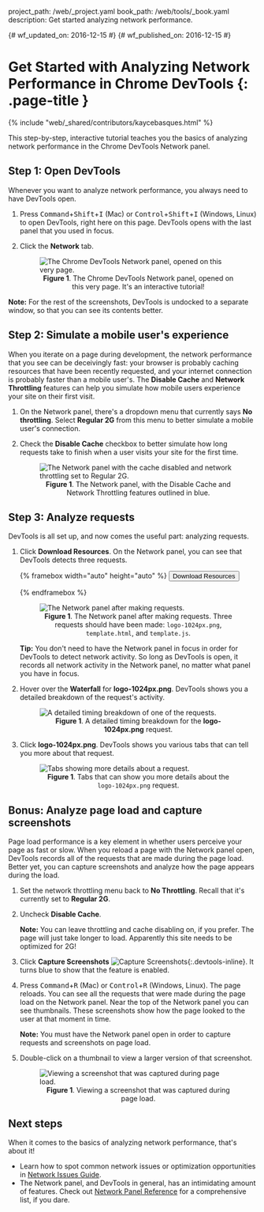 project_path: /web/_project.yaml
book_path: /web/tools/_book.yaml
description: Get started analyzing network performance.

{# wf_updated_on: 2016-12-15 #}
{# wf_published_on: 2016-12-15 #}

<style>
.devtools-inline {
  max-height: 1em;
  vertical-align: middle;
}
figcaption {
  text-align: center;
}
</style>

# Get Started with Analyzing Network Performance in Chrome DevTools {: .page-title }

{% include "web/_shared/contributors/kaycebasques.html" %}

This step-by-step, interactive tutorial teaches you the basics of analyzing
network performance in the Chrome DevTools Network panel.

## Step 1: Open DevTools

Whenever you want to analyze network performance, you always need to have
DevTools open.

1. Press <kbd>Command</kbd>+<kbd>Shift</kbd>+<kbd>I</kbd> (Mac) or
   <kbd>Control</kbd>+<kbd>Shift</kbd>+<kbd>I</kbd> (Windows, Linux) to
   open DevTools, right here on this page. DevTools opens with the last panel
   that you used in focus.
1. Click the **Network** tab.

     <figure>
       <img src="imgs/get-started-open-network-panel.png"
         alt="The Chrome DevTools Network panel, opened on this very page.">
       <figcaption>
         <b>Figure 1</b>. The Chrome DevTools Network panel, opened on this
         very page. It's an interactive tutorial!
       </figcaption>
     </figure>

<aside class="note">
  <b>Note:</b> For the rest of the screenshots, DevTools is undocked to a
  separate window, so that you can see its contents better.
</aside>

## Step 2: Simulate a mobile user's experience

When you iterate on a page during development, the network performance that
you see can be deceivingly fast: your browser is probably caching resources
that have been recently requested, and your internet connection is probably
faster than a mobile user's. The **Disable Cache** and **Network Throttling**
features can help you simulate how mobile users experience your site on their
first visit.

1. On the Network panel, there's a dropdown menu that currently says
   **No throttling**. Select **Regular 2G** from this menu to better
   simulate a mobile user's connection.

1. Check the **Disable Cache** checkbox to better simulate how long requests
   take to finish when a user visits your site for the first time.

     <figure>
       <img src="imgs/get-started-throttled-no-cache.svg"
         alt="The Network panel with the cache disabled and network throttling
              set to Regular 2G.">
       <figcaption>
         <b>Figure 1</b>. The Network panel, with the Disable Cache and
         Network Throttling features outlined in blue.
       </figcaption>
     </figure>

## Step 3: Analyze requests

DevTools is all set up, and now comes the useful part: analyzing requests.

1. Click **Download Resources**. On the Network panel, you can see that
   DevTools detects three requests.

     {% framebox width="auto" height="auto" %}
     <button>Download Resources</button>
     <script>
     document.querySelector('button').addEventListener('click', function() {
       var resources = [
         'https://googlechrome.github.io/devtools-samples/logo-1024px.png',
         'https://googlechrome.github.io/devtools-samples/template.html',
         'https://googlechrome.github.io/devtools-samples/template.js'
       ];
       for (var i = 0; i < resources.length; i++) {
         var xhr = new XMLHttpRequest();
         xhr.open('GET', resources[i], true);
         xhr.send(null);
       }
     });
     </script>
     {% endframebox %}

     <figure>
       <img src="imgs/get-started-requests.png"
         alt="The Network panel after making requests.">
       <figcaption>
         <b>Figure 1</b>. The Network panel after making requests.
         Three requests should have been made: <code>logo-1024px.png</code>,
         <code>template.html</code>, and <code>template.js</code>.
       </figcaption>
     </figure>

     <aside class="note">
       <b>Tip:</b> You don't need to have the Network panel
       in focus in order for DevTools to detect network activity. So long
       as DevTools is open, it records all network activity in the Network
       panel, no matter what panel you have in focus.
     </aside>

1. Hover over the **Waterfall** for **logo-1024px.png**. DevTools shows you
   a detailed breakdown of the request's activity.

     <figure>
       <img src="imgs/get-started-waterfall.png"
         alt="A detailed timing breakdown of one of the requests.">
       <figcaption>
         <b>Figure 1</b>. A detailed timing breakdown for the
         <b>logo-1024px.png</b> request.
       </figcaption>
     </figure>

1. Click **logo-1024px.png**. DevTools shows you various tabs that can tell
   you more about that request.

     <figure>
       <img src="imgs/get-started-details.png"
         alt="Tabs showing more details about a request.">
       <figcaption>
         <b>Figure 1</b>. Tabs that can show you more details about the
         <code>logo-1024px.png</code> request.
       </figcaption>
     </figure>

## Bonus: Analyze page load and capture screenshots

Page load performance is a key element in whether users perceive your page
as fast or slow. When you reload a page with the Network panel open, DevTools
records all of the requests that are made during the page load. Better yet,
you can capture screenshots and analyze how the page appears during the load.

1. Set the network throttling menu back to
   **No Throttling**. Recall that it's currently set to **Regular 2G**.

1. Uncheck **Disable Cache**.

     <aside class="note"><b>Note:</b> You can leave throttling and cache
       disabling on, if you prefer. The page will just take longer to load.
       Apparently this site needs to be optimized for 2G!
     </aside>

1. Click **Capture Screenshots**
   ![Capture Screenshots][screenshots]{:.devtools-inline}. It turns blue
   to show that the feature is enabled.
1. Press <kbd>Command</kbd>+<kbd>R</kbd> (Mac) or
   <kbd>Control</kbd>+<kbd>R</kbd> (Windows, Linux). The page reloads.
   You can see all the requests that were made during the page load on the
   Network panel. Near the top of the Network panel you can see thumbnails.
   These screenshots show how the page looked to the user at that moment in
   time.

     <aside class="note"><b>Note:</b> You must have the Network panel open
       in order to capture requests and screenshots on page load.</aside>

1. Double-click on a thumbnail to view a larger version of that screenshot.

     <figure>
       <img src="imgs/get-started-screenshot.png"
         alt="Viewing a screenshot that was captured during page load.">
       <figcaption>
         <b>Figure 1</b>. Viewing a screenshot that was captured during page
         load.
       </figcaption>
     </figure>

[screenshots]: imgs/capture-screenshots.png

## Next steps

When it comes to the basics of analyzing network performance, that's about
it!

* Learn how to spot common network issues or optimization opportunities
  in [Network Issues Guide](issues).
* The Network panel, and DevTools in general, has an intimidating amount of
  features. Check out [Network Panel Reference](reference) for a comprehensive
  list, if you dare.
